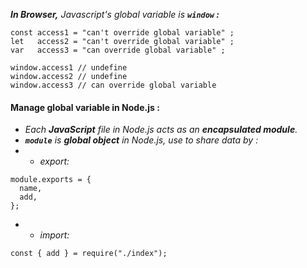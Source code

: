 _**In Browser,** Javascript's global variable is **`window` :**_

```
const access1 = "can't override global variable" ;
let   access2 = "can't override global variable" ;
var   access3 = "can override global variable" ;

window.access1 // undefine
window.access2 // undefine
window.access3 // can override global variable
```

#### Manage global variable in Node.js :

- _Each **JavaScript** file in Node.js acts as an **encapsulated module**._
- _**`module`** is **global object** in Node.js, use to share data by :_
- - _export:_

```
module.exports = {
  name,
  add,
};
```

- - _import:_

```
const { add } = require("./index");
```
